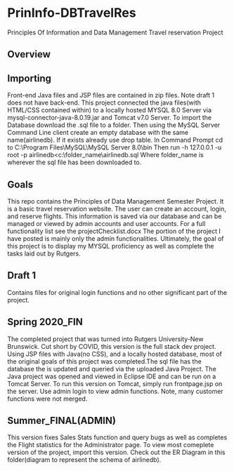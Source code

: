 # PrinInfo-DBTravelRes
Principles Of Information and Data Management Travel reservation Project
## Overview
## Importing
Front-end Java files and JSP files are contained in zip files. Note draft 1 does not have back-end.
This project connected the java files(with HTML/CSS contained within) to a locally hosted MYSQL 8.0 Server
via mysql-connector-java-8.0.19.jar and Tomcat v7.0 Server. To import the Database download the .sql file to a folder. 
Then using the MySQL Server Command Line client create an empty database with the same name(airlinedb). If it 
exists already use drop table. In Command Prompt cd to C:\Program Files\MySQL\MySQL Server 8.0\bin
Then run -h 127.0.0.1 -u root -p airlinedb<c:\folder_name\airlinedb.sql
Where folder_name is wherever the sql file has been downloaded to.
## Goals
This repo contains the Principles of Data Management Semester Project. It is a basic travel reservation website. The user can create an account, login, and reserve
flights. This information is saved via our database and can be managed or viewed by admin accounts and user accounts. For a full functionality list see the projectChecklist.docx
The portion of the project I have posted is mainly only the admin functionalities. Ultimately, the goal of this project is to display my MYSQL proficiency as well as complete the tasks laid out by Rutgers.
## Draft 1
Contains files for original login functions and no other significant part of the project.
## Spring 2020_FIN
The completed project that was turned into Rutgers University-New Brunswick. Cut short by COVID, this version is the full stack dev project. 
Using JSP files with Java(no CSS), and a locally hosted database, most of the original goals of this project was completed.The sql file has the database the is updated and queried via the uploaded Java Project. The Java project was opened and viewed in Eclipse IDE and can be run on a Tomcat Server. To run this version on Tomcat, simply run frontpage.jsp on the server. Use admin login to view admin functions. Note, many customer functions were not merged.
## Summer_FINAL(ADMIN)
This version fixes Sales Stats function and query bugs as well as completes the Flight statistics for the Administrator page. To view most comeplete version of the project, import this version. Check out the ER Diagram in this folder(diagram to represent the schema of airlinedb).
